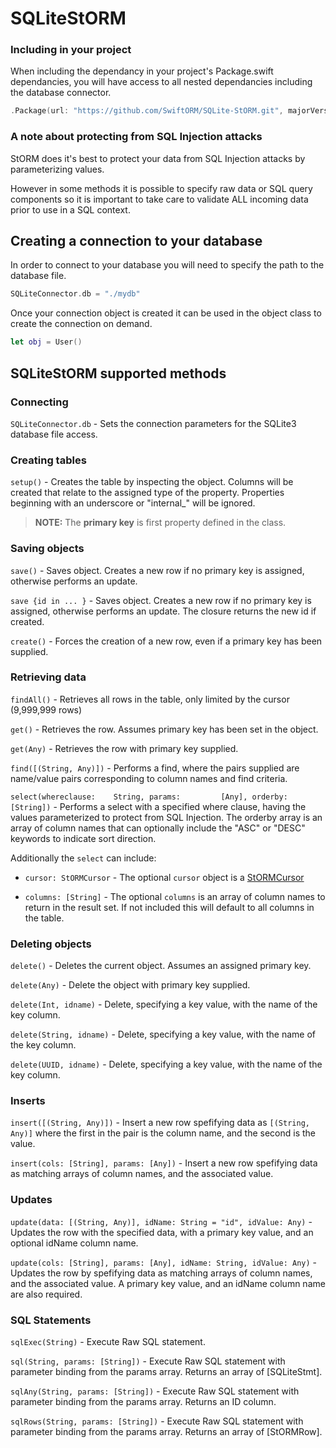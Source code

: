 # SQLiteStORM

### Including in your project

When including the dependancy in your project's Package.swift dependancies, you will have access to all nested dependancies including the database connector.

``` swift
.Package(url: "https://github.com/SwiftORM/SQLite-StORM.git", majorVersion: 1, minor: 0)
```

### A note about protecting from SQL Injection attacks

StORM does it's best to protect your data from SQL Injection attacks by parameterizing values. 

However in some methods it is possible to specify raw data or SQL query components so it is important to take care to validate ALL incoming data prior to use in a SQL context.

## Creating a connection to your database

In order to connect to your database you will need to specify the path to the database file.

``` swift
SQLiteConnector.db = "./mydb"
```
Once your connection object is created it can be used in the object class to create the connection on demand.

``` swift
let obj = User()
```

## SQLiteStORM supported methods

### Connecting

`SQLiteConnector.db` - Sets the connection parameters for the SQLite3 database file access.

### Creating tables

`setup()` - Creates the table by inspecting the object. Columns will be created that relate to the assigned type of the property. Properties beginning with an underscore or "internal_" will be ignored.

> **NOTE:** The **primary key** is first property defined in the class.

### Saving objects

`save()` - Saves object. Creates a new row if no primary key is assigned, otherwise performs an update. 

`save {id in ... }` - Saves object. Creates a new row if no primary key is assigned, otherwise performs an update. The closure returns the new id if created.

`create()` - Forces the creation of a new row, even if a primary key has been supplied.

### Retrieving data

`findAll()` - Retrieves all rows in the table, only limited by the cursor (9,999,999 rows)

`get()` - Retrieves the row. Assumes primary key has been set in the object.

`get(Any)` - Retrieves the row with primary key supplied.

`find([(String, Any)])` - Performs a find, where the pairs supplied are name/value pairs corresponding to column names and find criteria.

`select(whereclause:	String,
		params:			[Any],
		orderby:		[String])` - Performs a select with a specified where clause, having the values parameterized to protect from SQL Injection. The orderby array is an array of column names that can optionally include the "ASC" or "DESC" keywords to indicate sort direction.
		
Additionally the `select` can include:

*  `cursor: StORMCursor` - The optional `cursor` object is a [StORMCursor](https://github.com/PerfectlySoft/PerfectDocs/blob/master/guide/StORM-Cursor.md)

*  `columns: [String]` - The optional `columns` is an array of column names to return in the result set. If not included this will default to all columns in the table.

### Deleting objects

`delete()` - Deletes the current object. Assumes an assigned primary key.

`delete(Any)` - Delete the object with primary key supplied.

`delete(Int, idname)` - Delete, specifying a key value, with the name of the key column.

`delete(String, idname)` - Delete, specifying a key value, with the name of the key column.

`delete(UUID, idname)` - Delete, specifying a key value, with the name of the key column.

### Inserts

`insert([(String, Any)])` - Insert a new row spefifying data as `[(String, Any)]` where the first in the pair is the column name, and the second is the value.

`insert(cols: [String], params: [Any])` - Insert a new row spefifying data as matching arrays of column names, and the associated value.


### Updates

`update(data: [(String, Any)], idName: String = "id", idValue: Any)` - Updates the row with the specified data, with a primary key value, and an optional idName column name.

`update(cols: [String], params: [Any], idName: String, idValue: Any)` -  Updates the row by spefifying data as matching arrays of column names, and the associated value. A primary key value, and an idName column name are also required.



### SQL Statements

`sqlExec(String)` - Execute Raw SQL statement.

`sql(String, params: [String])` - Execute Raw SQL statement with parameter binding from the params array. Returns an array of [SQLiteStmt].

`sqlAny(String, params: [String])` - Execute Raw SQL statement with parameter binding from the params array. Returns an ID column.

`sqlRows(String, params: [String])` - Execute Raw SQL statement with parameter binding from the params array. Returns an array of [StORMRow].
